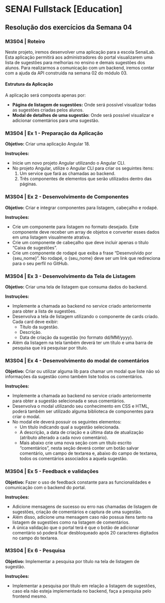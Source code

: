# SENAI Fullstack [Education]

## Resolução dos exercícios da Semana 04

### M3S04 | Roteiro

Neste projeto, iremos desenvolver uma aplicação para a escola SenaiLab. Esta aplicação permitirá aos administradores do portal visualizarem uma lista de sugestões para melhorias no ensino e demais sugestões dos alunos. Para realizarmos a comunicação com um backend, iremos contar com a ajuda da API construída na semana 02 do módulo 03.

#### **Estrutura da Aplicação**

A aplicação será composta apenas por:

- **Página de listagem de sugestões:** Onde será possível visualizar todas as sugestões criadas pelos alunos.
- **Modal de detalhes de uma sugestão:** Onde será possível visualizar e adicionar comentários para uma sugestão.

### M3S04 | Ex 1 - Preparação da Aplicação

**Objetivo:** Criar uma aplicação Angular 18.

**Instruções:**

- Inicie um novo projeto Angular utilizando o Angular CLI.
- No projeto Angular, utilize o Angular CLI para criar os seguintes itens:
  1. Um service que fará as chamadas ao backend.
  2. Três componentes de elementos que serão utilizados dentro das páginas.

### M3S04 | Ex 2 - Desenvolvimento de Componentes

**Objetivo:** Criar e integrar componentes para listagem, cabeçalho e rodapé.

**Instruções:**

- Crie um componente para listagem no formato desejado. Este componente deve receber um array de objetos e converter esses dados em uma listagem visualmente atrativa.
- Crie um componente de cabeçalho que deve incluir apenas o título “Caixa de sugestões”.
- Crie um componente de rodapé que exiba a frase “Desenvolvido por {seu_nome}”. No rodapé, o {seu_nome} deve ser um link que redireciona para o seu perfil no GitHub.

### M3S04 | Ex 3 - Desenvolvimento da Tela de Listagem

**Objetivo:** Criar uma tela de listagem que consuma dados do backend.

**Instruções:**

- Implemente a chamada ao backend no service criado anteriormente para obter a lista de sugestões.
- Desenvolva a tela de listagem utilizando o componente de cards criado. Cada card deve exibir:
  - Título da sugestão.
  - Descrição.
  - Data de criação da sugestão (no formato dd/MM/yyyy).
- Além da listagem na tela também deverá ter um título e uma barra de pesquisa que irá pesquisar por título.

### M3S04 | Ex 4 - Desenvolvimento do modal de comentários

**Objetivo:** Criar ou utilizar alguma lib para chamar um modal que liste não só informações da sugestão como também liste todos os comentários.

**Instruções:**

- Implemente a chamada ao backend no service criado anteriormente para obter a sugestão selecionada e seus comentários.
- Desenvolva o modal utilizando seu conhecimento em CSS e HTML, poderá também ser utilizado alguma biblioteca de componentes para criar o modal.
- No modal ele deverá possuir os seguintes elementos:
  - Um título indicando qual a sugestão selecionada.
  - A descrição, a data de criação e a última data de atualização (atributo alterado a cada novo comentário).
  - Mais abaixo crie uma nova seção com um título escrito “comentários”, nesta seção deverá conter um botão salvar comentário, um campo de textarea e, abaixo do campo de textarea, todos os comentários associados a aquela sugestão.

### M3S04 | Ex 5 - Feedback e validações

**Objetivo:** Fazer o uso de feedback constante para as funcionalidades e comunicação com o backend do portal.

**Instruções:**

- Adicione mensagens de sucesso ou erro nas chamadas de listagem de sugestões, criação de comentários e captura de uma sugestão.
- Além disso, adicione uma mensagem caso não possua itens tanto na listagem de sugestões como na listagem de comentários.
- A única validação que o portal terá é que o botão de adicionar comentário só poderá ficar desbloqueado após 20 caracteres digitados no campo do textarea.

### M3S04 | Ex 6 - Pesquisa

**Objetivo:** Implementar a pesquisa por título na tela de listagem de sugestão.

**Instruções:**

- Implementar a pesquisa por título em relação a listagem de sugestões, caso ela não esteja implementada no backend, faça a pesquisa pelo frontend mesmo.
